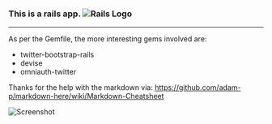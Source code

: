 ### This is a rails app. ![Rails Logo](https://raw.github.com/mxstrand/mxspro/master/app/assets/images/Rails.png "Rails Logo")
------

As per the Gemfile, the more interesting gems involved are:

* twitter-bootstrap-rails
* devise
* omniauth-twitter

Thanks for the help with the markdown via:
https://github.com/adam-p/markdown-here/wiki/Markdown-Cheatsheet

![Screenshot](https://raw.github.com/mxstrand/mxspro/master/app/assets/images/TwitterSignIn.png)


